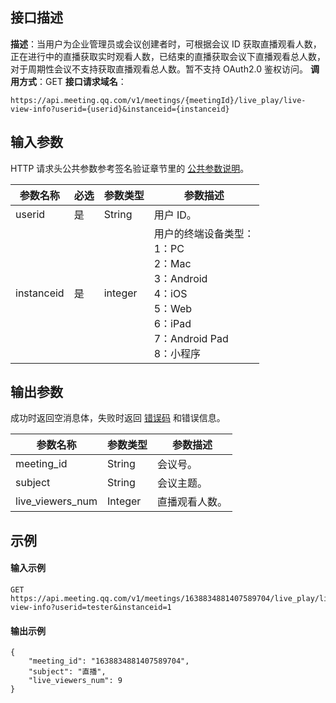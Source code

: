 ## 接口描述
**描述**：当用户为企业管理员或会议创建者时，可根据会议 ID 获取直播观看人数，正在进行中的直播获取实时观看人数，已结束的直播获取会议下直播观看总人数，对于周期性会议不支持获取直播观看总人数。暂不支持 OAuth2.0 鉴权访问。
**调用方式**：GET
**接口请求域名**：
```plaintext
https://api.meeting.qq.com/v1/meetings/{meetingId}/live_play/live-view-info?userid={userid}&instanceid={instanceid}
```



## 输入参数
HTTP 请求头公共参数参考签名验证章节里的 [公共参数说明](https://cloud.tencent.com/document/product/1095/42413#.E5.85.AC.E5.85.B1.E5.8F.82.E6.95.B0)。


| 参数名称   | 必选 | 参数类型 | 参数描述                                                     |
| ---------- | ---- | -------- | ------------------------------------------------------------ |
| userid     | 是   | String   | 用户 ID。                                                       |
| instanceid | 是   | integer  | 用户的终端设备类型： <br>1：PC <br>2：Mac<br>3：Android <br>4：iOS <br>5：Web <br>6：iPad <br>7：Android Pad <br>8：小程序 |



## 输出参数
成功时返回空消息体，失败时返回 [错误码](https://cloud.tencent.com/document/product/1095/43704) 和错误信息。

| 参数名称         | 参数类型 | 参数描述     |
| ---------------- | -------- | ------------ |
| meeting_id       | String   | 会议号。       |
| subject          | String   | 会议主题。     |
| live_viewers_num | Integer  | 直播观看人数。 |

## 示例
#### 输入示例
```plaintext
GET
https://api.meeting.qq.com/v1/meetings/1638834881407589704/live_play/live-view-info?userid=tester&instanceid=1
```

#### 输出示例
```plaintext
{
	"meeting_id": "1638834881407589704",
	"subject": "直播",
	"live_viewers_num": 9
}
```
